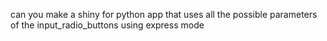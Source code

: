 can you make a shiny for python app that uses all the possible parameters of the input_radio_buttons using express mode